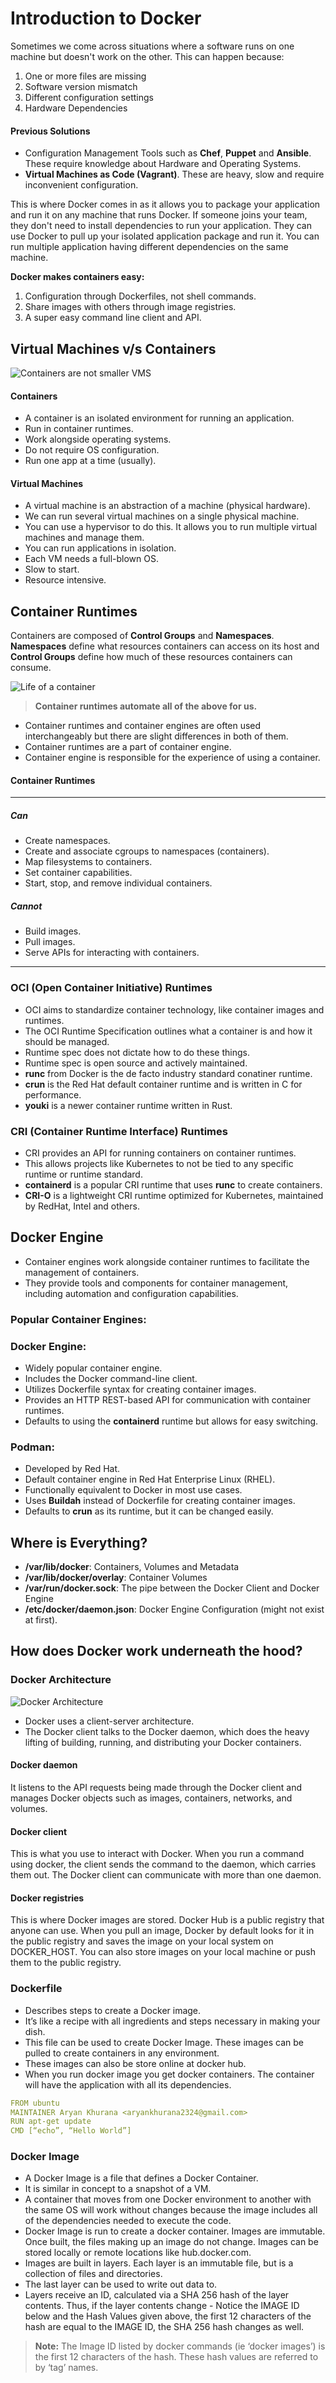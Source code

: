 # Introduction to Docker

Sometimes we come across situations where a software runs on one machine but doesn't work on the other. This can happen because:

1. One or more files are missing
2. Software version mismatch
3. Different configuration settings
4. Hardware Dependencies

#### Previous Solutions

- Configuration Management Tools such as **Chef**, **Puppet** and **Ansible**. These require knowledge about Hardware and Operating Systems.
- **Virtual Machines as Code (Vagrant)**. These are heavy, slow and require inconvenient configuration.

This is where Docker comes in as it allows you to package your application and run it on any machine that runs Docker. If someone joins your team, they don't need to install dependencies to run your application. They can use Docker to pull up your isolated application package and run it. You can run multiple application having different dependencies on the same machine.

**Docker makes containers easy:**
1. Configuration through Dockerfiles, not shell commands.
2. Share images with others through image registries.
3. A super easy command line client and API.

## Virtual Machines v/s Containers

![Containers are not smaller VMS](assets/vm-vs-container.png)

#### Containers

- A container is an isolated environment for running an application.
- Run in container runtimes.
- Work alongside operating systems.
- Do not require OS configuration.
- Run one app at a time (usually).

#### Virtual Machines

- A virtual machine is an abstraction of a machine (physical hardware).
- We can run several virtual machines on a single physical machine.
- You can use a hypervisor to do this. It allows you to run multiple virtual machines and manage them.
- You can run applications in isolation.
- Each VM needs a full-blown OS.
- Slow to start.
- Resource intensive.

## Container Runtimes

Containers are composed of **Control Groups** and **Namespaces**. **Namespaces** define what resources containers can access on its host and **Control Groups** define how much of these resources containers can consume.

![Life of a container](assets/creating-containers.png)

> **Container runtimes automate all of the above for us.**

- Container runtimes and container engines are often used interchangeably but there are slight differences in both of them.
- Container runtimes are a part of container engine.
- Container engine is responsible for the experience of using a container.

#### Container Runtimes
<hr />

##### Can

- Create namespaces.
- Create and associate cgroups to namespaces (containers).
- Map filesystems to containers.
- Set container capabilities.
- Start, stop, and remove individual containers.

##### Cannot

- Build images.
- Pull images.
- Serve APIs for interacting with containers.
<hr />

### OCI (Open Container Initiative) Runtimes

- OCI aims to standardize container technology, like container images and runtimes.
- The OCI Runtime Specification outlines what a container is and how it should be managed.
- Runtime spec does not dictate how to do these things.
- Runtime spec is open source and actively maintained.
- **runc** from Docker is the de facto industry standard conatiner runtime.
- **crun** is the Red Hat default container runtime and is written in C for performance.
- **youki** is a newer container runtime written in Rust.

### CRI (Container Runtime Interface) Runtimes

- CRI provides an API for running containers on container runtimes.
- This allows projects like Kubernetes to not be tied to any specific runtime or runtime standard.
- **containerd** is a popular CRI runtime that uses **runc** to create containers.
- **CRI-O** is a lightweight CRI runtime optimized for Kubernetes, maintained by RedHat, Intel and others.

## Docker Engine

- Container engines work alongside container runtimes to facilitate the management of containers.
- They provide tools and components for container management, including automation and configuration capabilities.

### Popular Container Engines:

### Docker Engine:
- Widely popular container engine.
- Includes the Docker command-line client.
- Utilizes Dockerfile syntax for creating container images.
- Provides an HTTP REST-based API for communication with container runtimes.
- Defaults to using the **containerd** runtime but allows for easy switching.

### Podman:
- Developed by Red Hat.
- Default container engine in Red Hat Enterprise Linux (RHEL).
- Functionally equivalent to Docker in most use cases.
- Uses **Buildah** instead of Dockerfile for creating container images.
- Defaults to **crun** as its runtime, but it can be changed easily.

## Where is Everything?
- **/var/lib/docker**: Containers, Volumes and Metadata
- **/var/lib/docker/overlay**: Container Volumes
- **/var/run/docker.sock**: The pipe between the Docker Client and Docker Engine
- **/etc/docker/daemon.json**: Docker Engine Configuration (might not exist at first).

## How does Docker work underneath the hood?

### Docker Architecture

![Docker Architecture](./assets/architecture.png)

- Docker uses a client-server architecture. 
- The Docker client talks to the Docker daemon, which does the heavy lifting of building, running, and distributing your Docker containers.

#### Docker daemon

It listens to the API requests being made through the Docker client and manages Docker objects such as images, containers, networks, and volumes.

#### Docker client

This is what you use to interact with Docker. When you run a command using docker, the client sends the command to the daemon, which carries them out. The Docker client can communicate with more than one daemon.

#### Docker registries

This is where Docker images are stored. Docker Hub is a public registry that anyone can use. When you pull an image, Docker by default looks for it in the public registry and saves the image on your local system on DOCKER_HOST. You can also store images on your local machine or push them to the public registry.

### Dockerfile

- Describes steps to create a Docker image. 
- It’s like a recipe with all ingredients and steps necessary in making your dish. 
- This file can be used to create Docker Image. These images can be pulled to create containers in any environment. 
- These images can also be store online at docker hub. 
- When you run docker image you get docker containers. The container will have the application with all its dependencies.

```yaml
FROM ubuntu
MAINTAINER Aryan Khurana <aryankhurana2324@gmail.com>
RUN apt-get update
CMD [“echo”, “Hello World”]
```

### Docker Image

- A Docker Image is a file that defines a Docker Container. 
- It is similar in concept to a snapshot of a VM. 
- A container that moves from one Docker environment to another with the same OS will work without changes because the image includes all of the dependencies needed to execute the code.
- Docker Image is run to create a docker container. Images are immutable. Once built, the files making up an image do not change. Images can be stored locally or remote locations like hub.docker.com.
- Images are built in layers. Each layer is an immutable file, but is a collection of files and directories. 
- The last layer can be used to write out data to. 
- Layers receive an ID, calculated via a SHA 256 hash of the layer contents. Thus, if the layer contents change - Notice the IMAGE ID below and the Hash Values given above, the first 12 characters of the hash are equal to the IMAGE ID, the SHA 256 hash changes as well. 
> **Note:** The Image ID listed by docker commands (ie ‘docker images’) is the first 12 characters of the hash. These hash values are referred to by ‘tag’ names.
